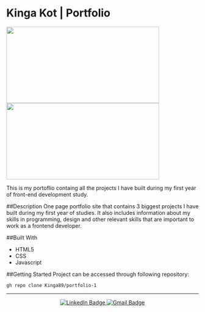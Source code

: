 # Kinga Kot | Portfolio

<div id="images">
<img src="../images/portfolio.png" width="400" height="200"/>
<img src="../images/portfolio2.png" width="400" height="200"/>
</div>

This is my portoflio containg all the projects I have built during my first year of front-end development study.

##Description
One page portfolio site that contains 3 biggest projects I have built during my first year of studies. It also includes information about my skills in programming, design and other relevant skills that are important to work as a frontend developer. 
 


##Built With
- HTML5
- CSS
- Javascript



##Getting Started
Project can be accessed through following repository: 


```
gh repo clone Kinga89/portfolio-1
```

---

<div id="social" align="center">
<a href="https://www.linkedin.com/in/kinga-kot-3a4b8a149/">
  <img src="https://img.shields.io/badge/LinkedIn-blue?style=for-the-badge&logo=linkedin&logoColor=white" alt="LinkedIn Badge"/>
 </a>
  <a href="kotkiga89@gmail.com">
  <img src="https://img.shields.io/badge/Gmail-D14836?style=for-the-badge&logo=gmail&logoColor=white" alt="Gmail Badge"/>
 </a>
</div>


<div align="center">
  <img src="https://komarev.com/ghpvc/?username=Kinga89&style=flat-square&color=blue" alt=""/>
</div>

